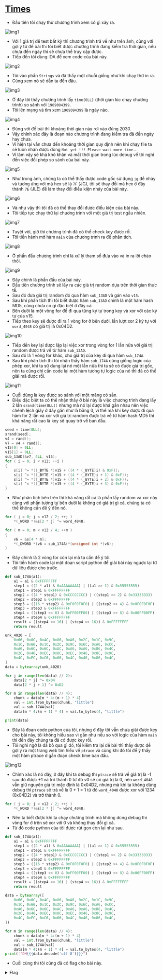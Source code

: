 # [Times](https://dreamhack.io/wargame/challenges/247)

- Đầu tiên tôi chạy thử chương trình xem có gì xảy ra.

![img1](./images/img1.png)
- Với 1 giá trị để test bất kỳ thì chương trình trả về như trên ảnh, cùng với gợi ý từ đề bài thì tôi biết được chương trình đang kiểm tra thời gian, nếu chưa đến ngày thì sẽ chưa thể truy cập được.
- Tiếp đến tôi dùng IDA để xem code của bài này.

![img2](./images/img2.png)
- Tôi vào phần `Strings` và đã thấy một chuỗi giống như khi chạy thử in ra.
- Cùng xem nó sẽ dẫn ta đến đâu.

![img3](./images/img3.png)
- Ở đây tôi thấy chương trình lấy `time(0LL)` (thời gian lúc chạy chương trình) so sánh với `1909094399`.
- Tôi lên mạng và tìm xem `1909094399` là ngày nào.

![img4](./images/img4.png)
- Đúng với đề bài thì khoảng thời gian này rơi vào đúng 2030.
- Vậy chính xác đây là đoạn nào chương trình đang kiểm tra đã đến ngày hay chưa.
- Vì hiện tại vẫn chưa đến khoảng thời gian quy định nên khi chạy file ta sẽ luôn nhận được dòng `Not yet !!! Please wait more time.`.
- Vì làm vậy sẽ khá khó khăn và mất thời gian trong lúc debug về tôi nghĩ đến việc đổi phép so sánh của bài này.

![img5](./images/img5.png)
- Như trong ảnh, chúng ta có thể thấy được code gốc sử dụng `jg` để nhảy và tương ứng với mã hex sẽ là `7F` (JG), tôi sẽ thay đổi mã hex ở đây thành `7E` (JLE) để làm thay đổi điều kiện nhảy của bài này.

![img6](./images/img6.png)
- Và như vậy thì tôi đã có thể thay đổi được điều kiện của bài này.
- Tôi tiếp tục chạy thử lại chương trình với một giá trị test ngẫu nhiên.

![img7](./images/img7.png)
- Tuyệt vời, giờ thì chương trình đã có thể check key được rồi.
- Tôi tiến hành mở hàm `main` của chương trình ra để phân tích.

![img8](./images/img8.png)
- Ở phần đầu chương trình chỉ là xử lý tham số đưa vào và in ra lời chào thôi.

![img9](./images/img9.png)
- Đây chính là phần đầu của bài này.
- Đầu tiên chương trình sẽ lấy ra các giá trị random dựa trên thời gian thực tế.
- Sau đó đưa giá trị random đó qua hàm `sub_13AD` và gán vào `v15`.
- Sau khi phân tích thì tôi biết được hàm `sub_13AD` chính là một hàm hash MD5, cũng chưa có gì đặc biệt ở đây cả.
- Bên dưới là một vòng for để đi qua từng ký tự trong key và xor với các ký tự của v15.
- Tiếp theo key sẽ được đi ra 1 vòng for ở bên dưới, lần lượt xor 2 ký tự với `word_4048` có giá trị là 0x04D2.

![img10](./images/img10.png)
- Tiếp đến key lại được lặp lại việc xor trong vòng for 1 lần nữa với giá trị random được trả về từ hàm `sub_13AD`.
- Sau đó là 1 vòng for khác, cho giá trị của key đi qua hàm `sub_174A`.
- Sau khi phân tích thì tôi nhận thấy hàm `sub_174A` cũng giống logic của phép xor, khi ta sử dụng lại nó một lần nữa thì ta sẽ có được giá trị gốc, nên ta cũng chỉ cần code lại một hàm tương tự logic của nó thì đã có thể giải mã được rồi.

![img11](./images/img11.png)
- Cuối dùng là key được so sánh với một mảng có sẵn.
- Điều đặc biệt ta có thể nhận thấy ở bài này là việc chương trình đang lấy 2 lần `srand(time(0LL))` nhưng mà nó lại được khá gần nhau nên việc chênh lệch giây ở đây gần như là bằng 0, vì thế mà khi key được đi qua hàm for 2 lần và xor với giá trị random được trả về từ hàm hash MD5 thì khả năng rất cao là key sẽ quay trở về ban đầu.

``` C
seed = time(0LL);
srand(seed);
v4 = rand();
v7 = v4 + rand();
v15[0] = 0LL;
v15[1] = 0LL;
sub_13AD(&v7, 4LL, v15);
for ( i = 0; i < v12; ++i )
{
    s[i] ^= *((_BYTE *)v15 + ((4 * (_BYTE)i) & 0xF));
    s[i] ^= *((_BYTE *)v15 + ((4 * (_BYTE)i + 1) & 0xF));
    s[i] ^= *((_BYTE *)v15 + ((4 * (_BYTE)i + 2) & 0xF));
    s[i] ^= *((_BYTE *)v15 + ((4 * (_BYTE)i + 3) & 0xF));
}
```
- Như phân tích bên trên thì khả năng rất cả là phần lấy random và xor này cùng với phần tương tự bên dưới là không có giá trị gì cả, chúng ta có thể không cần để ý đến nó.

``` C
for ( j = 0; j < v12 / 2; ++j )
    *(_WORD *)&s[2 * j] ^= word_4048;

for ( m = 0; m < v12 / 4; ++m )
{
    v6 = &s[4 * m];
    *(_DWORD *)v6 = sub_174A(*(unsigned int *)v6);
}
```
- Đây chính là 2 vòng for còn lại mà ta cần để ý tới.
- Tôi tiến hành code lại một đoạn script python để giải bài này ngược lại từ dữ liệu được cho trước.

``` python
def sub_174A(a1):
    a1 = a1 & 0xFFFFFFFF
    step1 = ((2 * a1) & 0xAAAAAAAA) | ((a1 >> 1) & 0x55555555)
    step1 = step1 & 0xFFFFFFFF
    step2 = ((4 * step1) & 0xCCCCCCCC) | ((step1 >> 2) & 0x33333333)
    step2 = step2 & 0xFFFFFFFF
    step3 = ((16 * step2) & 0xF0F0F0F0) | ((step2 >> 4) & 0x0F0F0F0F)
    step3 = step3 & 0xFFFFFFFF
    step4 = ((step3 << 8) & 0xFF00FF00) | ((step3 >> 8) & 0x00FF00FF)
    step4 = step4 & 0xFFFFFFFF
    result = ((step4 << 16) | (step4 >> 16)) & 0xFFFFFFFF
    return result

unk_4020 = [
    0x66, 0x0C, 0x4C, 0x86, 0xA6, 0x2C, 0x1C, 0x9C,
    0x1C, 0x66, 0x1C, 0x2C, 0x9C, 0x6C, 0xA6, 0xCC,
    0xA6, 0x6C, 0x6C, 0xAC, 0xA6, 0xA6, 0x86, 0x4C,
    0x2C, 0x46, 0xEC, 0x8C, 0xEC, 0x46, 0x8C, 0x9C,
    0x4C, 0xEC, 0xC6, 0x66, 0x4C, 0x46, 0x86, 0x4C,
]
data = bytearray(unk_4020)

for j in range(len(data) // 2):
    data[2 * j] ^= 0x04
    data[2 * j + 1] ^= 0xD2

for m in range(len(data) // 4):
    chunk = data[m * 4:(m + 1) * 4]
    val = int.from_bytes(chunk, "little")
    val = sub_174A(val)
    data[m * 4:(m + 1) * 4] = val.to_bytes(4, "little")

print(data)
```
- Đây là đoạn code python của tôi, nhưng ở đây tôi vẫn chưa giải được key cho bài này, tôi không hiểu sao vì gần như nếu so với logic của hàm `main` thì đến đây chúng ta đã có được key rồi.
- Tôi nghi ngờ là đã bỏ qua gì đó, tôi kiểm tra lại đề bài thì thấy được đề gợi ý ra một trang web tìm hiểu về `ptrace` và cùng khi đó tôi để ý thấy một hàm ptrace ở gần đoạn check time ban đầu.

![img12](./images/img12.png)
- Chính xác là nó đây, ở đây khi ta debug thì `ptrace` sẽ trả về giá trị là -1 sau đó được +1 và trở thành 0 từ đó v0 sẽ có giá trị là 0, nên `word_4048` vẫn giữ nguyên giá trị mặc định là 0x04D2, nhưng mà khi ta không dùng debug thì `ptrace` sẽ trả về là 0 + 1 = 1 từ đó `word_4048` được xor với 1234 (0x04D2) và trở thành 0.
``` C
for ( j = 0; j < v12 / 2; ++j )
    *(_WORD *)&s[2 * j] ^= word_4048;
```
- Nên ta biết được khi ta chạy chương trình mà không dùng debug thì vòng for ở trên sẽ xor với 0 và không thay đổi gì cả.
- Từ đó code python của tôi được rút gọn còn lại như sau.

``` python
def sub_174A(a1):
    a1 = a1 & 0xFFFFFFFF
    step1 = ((2 * a1) & 0xAAAAAAAA) | ((a1 >> 1) & 0x55555555)
    step1 = step1 & 0xFFFFFFFF
    step2 = ((4 * step1) & 0xCCCCCCCC) | ((step1 >> 2) & 0x33333333)
    step2 = step2 & 0xFFFFFFFF
    step3 = ((16 * step2) & 0xF0F0F0F0) | ((step2 >> 4) & 0x0F0F0F0F)
    step3 = step3 & 0xFFFFFFFF
    step4 = ((step3 << 8) & 0xFF00FF00) | ((step3 >> 8) & 0x00FF00FF)
    step4 = step4 & 0xFFFFFFFF
    result = ((step4 << 16) | (step4 >> 16)) & 0xFFFFFFFF
    return result

data = bytearray([
    0x66, 0x0C, 0x4C, 0x86, 0xA6, 0x2C, 0x1C, 0x9C,
    0x1C, 0x66, 0x1C, 0x2C, 0x9C, 0x6C, 0xA6, 0xCC,
    0xA6, 0x6C, 0x6C, 0xAC, 0xA6, 0xA6, 0x86, 0x4C,
    0x2C, 0x46, 0xEC, 0x8C, 0xEC, 0x46, 0x8C, 0x9C,
    0x4C, 0xEC, 0xC6, 0x66, 0x4C, 0x46, 0x86, 0x4C,
])

for m in range(len(data) // 4):
    chunk = data[m * 4:(m + 1) * 4]
    val = int.from_bytes(chunk, "little")
    val = sub_174A(val)
    data[m * 4:(m + 1) * 4] = val.to_bytes(4, "little")
print(f"DH{{{data.decode('utf-8')}}}")
```
- Cuối cùng thì tôi cũng đã có flag cho bài này.

<details>
<summary style="cursor: pointer">Flag</summary>

```
DH{a20f984e48f83e69566e2aee17b491b7fc722ab2}
```
</details>
